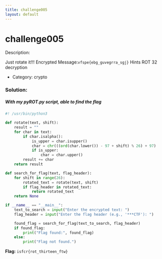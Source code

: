 ```yaml
---
title: challenge005
layout: default
---
```


# challenge005

Description:

Just rotate it!!!
Encrypted Message:`vfspe{ebg_guvegrra_sgj}`
Hints ROT 32 decryption

- Category: crypto

### Solution:

##### With my pyROT.py script, able to find the flag
```py
#! /usr/bin/python3

def rotate(text, shift):
    result = ""
    for char in text:
        if char.isalpha():
            is_upper = char.isupper()
            char = chr(((ord(char.lower()) - 97 + shift) % 26) + 97)
            if is_upper:
                char = char.upper()
        result += char
    return result

def search_for_flag(text, flag_header):
    for shift in range(26):
        rotated_text = rotate(text, shift)
        if flag_header in rotated_text:
            return rotated_text
    return None

if __name__ == "__main__":
    text_to_search = input("Enter the encrypted text: ")
    flag_header = input("Enter the flag header (e.g., '***CTF'): ")

    found_flag = search_for_flag(text_to_search, flag_header)
    if found_flag:
        print("Flag found:", found_flag)
    else:
        print("Flag not found.")
```

**Flag:** `isfcr{rot_thirteen_ftw}`




